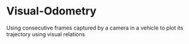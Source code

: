 # Visual-Odometry
Using consecutive frames captured by a camera in a vehicle to plot its trajectory using visual relations
